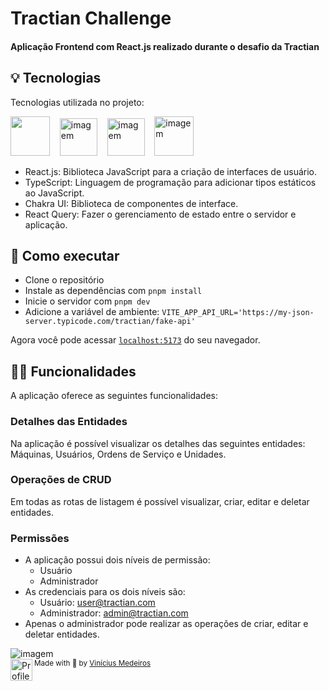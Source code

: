 # Tractian Challenge

<p align="center">
  
<h4>
  Aplicação Frontend com React.js realizado durante o desafio da Tractian
</h4>

## 💡 Tecnologias

Tecnologias utilizada no projeto:

<img src="https://upload.wikimedia.org/wikipedia/commons/thumb/a/a7/React-icon.svg/640px-React-icon.svg.png" width="63">&nbsp;
&nbsp;
<img src="https://cdn.iconscout.com/icon/free/png-512/typescript-1174965.png" alt="imagem" width="60">&nbsp;
&nbsp;
<img src="https://avatars.githubusercontent.com/u/54212428?s=280&v=4" alt="imagem" width="60">&nbsp;
&nbsp;
<img src="https://camo.githubusercontent.com/2cd3571ea5b29a8640a44095d09671d9d350746b8c35407781b2508533b6f2c4/68747470733a2f2f7365656b6c6f676f2e636f6d2f696d616765732f522f72656163742d71756572792d6c6f676f2d313334304541344345392d7365656b6c6f676f2e636f6d2e706e67" alt="imagem" width="63">&nbsp;
&nbsp;

- React.js: Biblioteca JavaScript para a criação de interfaces de usuário.
- TypeScript: Linguagem de programação para adicionar tipos estáticos ao
  JavaScript.
- Chakra UI: Biblioteca de componentes de interface.
- React Query: Fazer o gerenciamento de estado entre o servidor e aplicação.

## 🚀 Como executar

- Clone o repositório
- Instale as dependências com `pnpm install`
- Inicie o servidor com `pnpm dev`
- Adicione a variável de ambiente:
  `VITE_APP_API_URL='https://my-json-server.typicode.com/tractian/fake-api'`

Agora você pode acessar [`localhost:5173`](http://localhost:5173) do seu
navegador.

## 👨‍💻 Funcionalidades

A aplicação oferece as seguintes funcionalidades:

### Detalhes das Entidades

Na aplicação é possível visualizar os detalhes das seguintes entidades:
Máquinas, Usuários, Ordens de Serviço e Unidades.

### Operações de CRUD

Em todas as rotas de listagem é possível visualizar, criar, editar e deletar
entidades.

### Permissões

- A aplicação possui dois níveis de permissão:
  - Usuário
  - Administrador
- As credenciais para os dois níveis são:
  - Usuário: user@tractian.com
  - Administrador: admin@tractian.com
- Apenas o administrador pode realizar as operações de criar, editar e deletar
  entidades.

<img src="https://i.imgur.com/zRboz8o.png" alt="imagem">

<div>
  <img align="left" src="https://avatars.githubusercontent.com/u/62653539?v=4" width=35 alt="Profile"/>
  <sub>Made with 💜 by <a href="https://github.com/ovinidev">Vinícius Medeiros</a></sub>
</div>
